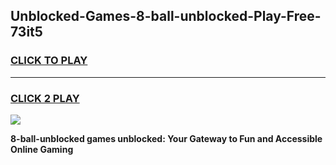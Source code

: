 
## Unblocked-Games-8-ball-unblocked-Play-Free-73it5
<h3>
<a href="https://premium76.site?title=8-ball-unblocked&ref=23A">CLICK TO PLAY</a></h3>
<hr>

<h3>
<a href="https://premium76.site?title=8-ball-unblocked&ref=23A">CLICK 2 PLAY</a>
  
</h3>

<a href="https://premium76.site?title=8-ball-unblocked&ref=23A"><img src="https://clearcache.store/games.png"></a>


**8-ball-unblocked games unblocked: Your Gateway to Fun and Accessible Online Gaming**
